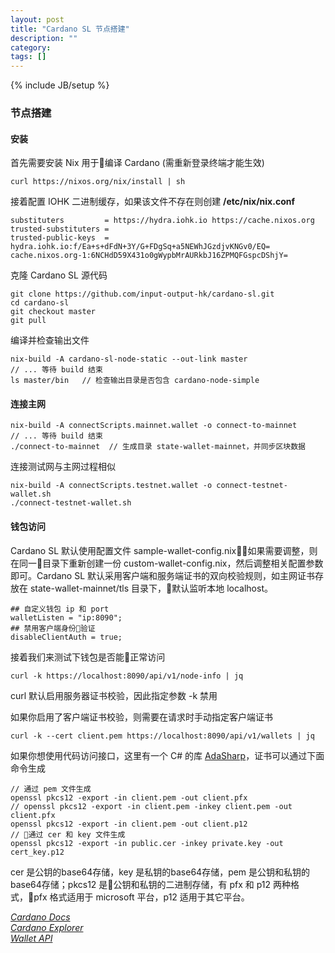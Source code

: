 ```yaml
---
layout: post
title: "Cardano SL 节点搭建"
description: ""
category: 
tags: []
---
```

{% include JB/setup %}


### 节点搭建

#### 安装

首先需要安装 Nix 用于编译 Cardano (需重新登录终端才能生效)

```
curl https://nixos.org/nix/install | sh
```

接着配置 IOHK 二进制缓存，如果该文件不存在则创建 **/etc/nix/nix.conf**

```
substituters         = https://hydra.iohk.io https://cache.nixos.org
trusted-substituters =
trusted-public-keys  = hydra.iohk.io:f/Ea+s+dFdN+3Y/G+FDgSq+a5NEWhJGzdjvKNGv0/EQ= cache.nixos.org-1:6NCHdD59X431o0gWypbMrAURkbJ16ZPMQFGspcDShjY=
```

克隆 Cardano SL 源代码

```
git clone https://github.com/input-output-hk/cardano-sl.git
cd cardano-sl
git checkout master
git pull
```

编译并检查输出文件

```
nix-build -A cardano-sl-node-static --out-link master
// ... 等待 build 结束
ls master/bin   // 检查输出目录是否包含 cardano-node-simple
```

#### 连接主网

```
nix-build -A connectScripts.mainnet.wallet -o connect-to-mainnet
// ... 等待 build 结束
./connect-to-mainnet  // 生成目录 state-wallet-mainnet，并同步区块数据
```

连接测试网与主网过程相似

```
nix-build -A connectScripts.testnet.wallet -o connect-testnet-wallet.sh
./connect-testnet-wallet.sh
```

#### 钱包访问

Cardano SL 默认使用配置文件 sample-wallet-config.nix，如果需要调整，则在同一目录下重新创建一份 custom-wallet-config.nix，然后调整相关配置参数即可。Cardano SL 默认采用客户端和服务端证书的双向校验规则，如主网证书存放在 state-wallet-mainnet/tls 目录下，默认监听本地 localhost。

```
## 自定义钱包 ip 和 port
walletListen = "ip:8090";
## 禁用客户端身份验证
disableClientAuth = true;
```

接着我们来测试下钱包是否能正常访问

```
curl -k https://localhost:8090/api/v1/node-info | jq
```

curl 默认启用服务器证书校验，因此指定参数 -k 禁用

如果你启用了客户端证书校验，则需要在请求时手动指定客户端证书

```
curl -k --cert client.pem https://localhost:8090/api/v1/wallets | jq
```

如果你想使用代码访问接口，这里有一个 C# 的库 [AdaSharp](https://github.com/KanLei/AdaSharp)，证书可以通过下面命令生成

```
// 通过 pem 文件生成
openssl pkcs12 -export -in client.pem -out client.pfx
// openssl pkcs12 -export -in client.pem -inkey client.pem -out client.pfx
openssl pkcs12 -export -in client.pem -out client.p12
// 通过 cer 和 key 文件生成
openssl pkcs12 -export -in public.cer -inkey private.key -out cert_key.p12
```

cer 是公钥的base64存储，key 是私钥的base64存储，pem 是公钥和私钥的base64存储；pkcs12 是公钥和私钥的二进制存储，有 pfx 和 p12 两种格式，pfx 格式适用于 microsoft 平台，p12 适用于其它平台。


[*Cardano Docs*](https://github.com/input-output-hk/cardano-sl/tree/develop/docs/)  
[*Cardano Explorer*](https://cardanoexplorer.com/)  
[*Wallet API*](https://cardanodocs.com/technical/wallet/api/v1/)